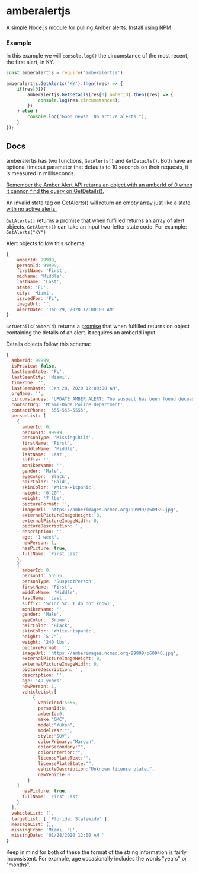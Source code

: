 # amberalertjs
A simple Node.js module for pulling Amber alerts.  [Install using NPM](https://www.npmjs.com/package/amberalertjs)

### Example

In this example we will ```console.log()``` the circumstance of the most recent, the first alert, in KY.
```js
const amberalertjs = require('amberalertjs');

amberalertjs.GetAlerts('KY').then((res) => {
    if(res[0]){
        amberalertjs.GetDetails(res[0].amberId).then((res) => {
            console.log(res.circumstances);
        })
    } else {
        console.log("Good news!  No active alerts.");
    }
});

```

## Docs

amberalertjs has two functions, ```GetAlerts()``` and ```GetDetails()```.  Both have an optional timeout parameter that defaults to 10 seconds on their requests, it is measured in milliseconds.

<ins>Remember the Amber Alert API returns an object with an amberId of 0 when it cannon find the query on GetDetails().</ins>


<ins>An invalid state tag on GetAlerts() will return an empty array just like a state with no active alerts.</ins>

```GetAlerts()``` returns a [promise](https://developer.mozilla.org/en-US/docs/Web/JavaScript/Reference/Global_Objects/Promise) that when fulfilled returns an array of alert objects.  ```GetAlerts()``` can take an input two-letter state code.  For example: ```GetAlerts("KY")```

Alert objects follow this schema:

```js
{
    amberId: 99999,
    personId: 99999,
    firstName: 'First',
    midName: 'Middle',
    lastName: 'Last',
    state: 'FL',
    city: 'Miami',
    issuedFor: 'FL',
    imageUrl: '',
    alertDate: 'Jan 29, 2020 12:00:00 AM'
}
```

```GetDetails(amberId)``` returns a [promise](https://developer.mozilla.org/en-US/docs/Web/JavaScript/Reference/Global_Objects/Promise) that when fulfilled returns on object containing the details of an alert.  It requires an amberId input.

Details objects follow this schema:

```js
{
  amberId: 99999,
  isPreview: false,
  lastSeenState: 'FL',
  lastSeenCity: 'Miami',
  timeZone: '',
  lastSeenDate: 'Jan 28, 2020 12:00:00 AM',
  orgName: '',
  circumstances: 'UPDATE AMBER ALERT: The suspect has been found deceased but the child is still missing. UPDATE AMBER ALERT: The vehicle information and tag number has been updated.  A Florida AMBER Alert has been issued for First Last, last seen in the area of the 21900 block of Southwest 187th Avenue in Miami.The child may be in the company of First Last Sr. They may be traveling in a white Ford Passenger Van, FL tag number NOTR3AL. If located, DO NOT APPROACH. Contact law enforcement immediately. #FLAMBER.',
  contactOrg: 'Miami-Dade Police Department',
  contactPhone: '555-555-5555',
  personList: [
    {
      amberId: 0,
      personId: 99999,
      personType: 'MissingChild',
      firstName: 'First',
      middleName: 'Middle',
      lastName: 'Last',
      suffix: '',
      monikerName: '',
      gender: 'Male',
      eyeColor: 'Black',
      hairColor: 'Bald',
      skinColor: 'White-Hispanic',
      height: `0'20"`,
      weight: '7 lbs',
      pictureFormat: '',
      imageUrl: 'https://amberimages.ncmec.org/99999/p60939.jpg',
      externalPictureImageHeight: 0,
      externalPictureImageWidth: 0,
      pictureDescription: '',
      description: '',
      age: '1 week',
      newPerson: 1,
      hasPicture: true,
      fullName: 'First Last'
    },
    {
      amberId: 0,
      personId: 55555,
      personType: 'SuspectPerson',
      firstName: 'First',
      middleName: 'Middle',
      lastName: 'Last',
      suffix: 'Sr(or Sr. I do not know)',
      monikerName: '',
      gender: 'Male',
      eyeColor: 'Brown',
      hairColor: 'Black',
      skinColor: 'White-Hispanic',
      height: `5'7"`,
      weight: '240 lbs',
      pictureFormat: '',
      imageUrl: 'https://amberimages.ncmec.org/99999/p60940.jpg',
      externalPictureImageHeight: 0,
      externalPictureImageWidth: 0,
      pictureDescription: '',
      description: '',
      age: '49 years',
      newPerson: 1,
      vehicleList:[
          {
            vehicleId:5555,
            personId:0,
            amberId:0,
            make:"GMC",
            model:"Yukon",
            modelYear:"",
            style:"SUV",
            colorPrimary:"Maroon",
            colorSecondary:"",
            colorInterior:"",
            licensePlateText:"",
            licensePlateState:"",
            vehicleDescription:"Unknown license plate.",
            newVehicle:0
        }
    ]
      hasPicture: true,
      fullName: 'First Last'
    }
  ],
  vehicleList: [],
  targetList: [ 'Florida: Statewide' ],
  messageList: [],
  missingFrom: 'Miami, FL',
  missingDate: '01/28/2020 12:00 AM '
}
```

Keep in mind for both of these the format of the string information is fairly inconsistent.  For example, age occasionally includes the words "years" or "months".
